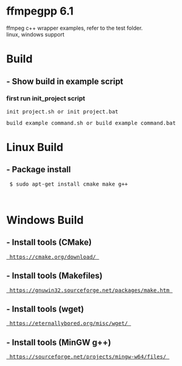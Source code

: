 # ffmpegpp 6.1
ffmpeg c++ wrapper
examples, refer to the test folder.<br>
linux, windows support

<h1> Build </h1>
<h2> - Show build in example script</h2>
<h3>first run init_project script</h3>
<pre>init_project.sh or init_project.bat</pre>
<pre>build_example_command.sh or build_example_command.bat</pre>


<h1> Linux Build </h1>
<h2> - Package install </h2>
<pre> $ sudo apt-get install cmake make g++ </pre>

<br>
<h1> Windows Build </h1>
<h2> - Install tools (CMake) </h2>
<pre><a href="https://cmake.org/download/"> https://cmake.org/download/ </a></pre> 
<h2> - Install tools (Makefiles) </h2>
<pre><a href="https://gnuwin32.sourceforge.net/packages/make.htm"> https://gnuwin32.sourceforge.net/packages/make.htm </a></pre>
<h2> - Install tools (wget) </h2>
<pre><a href="https://eternallybored.org/misc/wget/"> https://eternallybored.org/misc/wget/ </a></pre>
<h2> - Install tools (MinGW g++) </h2>
<pre><a href=""> https://sourceforge.net/projects/mingw-w64/files/ </a></pre>

